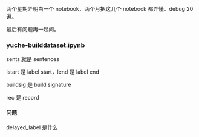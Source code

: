 
两个星期弄明白一个 notebook，两个月把这几个 notebook 都弄懂。debug 20 遍。  

最后有问题再一起问。  


### yuche-builddataset.ipynb  

sents 就是 sentences  

lstart 是 label start，lend 是 label end  

buildsig 是 build signature  

rec 是 record  


#### 问题  

delayed_label 是什么  


